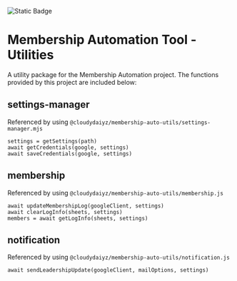 ![Static Badge](https://img.shields.io/badge/version-1.0.5-blue)
# Membership Automation Tool - Utilities

A utility package for the Membership Automation project. The functions provided by this project are included below:

## settings-manager
Referenced by using `@cloudydaiyz/membership-auto-utils/settings-manager.mjs`
```
settings = getSettings(path)
await getCredentials(google, settings)
await saveCredentials(google, settings)
```

## membership
Referenced by using `@cloudydaiyz/membership-auto-utils/membership.js`
```
await updateMembershipLog(googleClient, settings)
await clearLogInfo(sheets, settings)
members = await getLogInfo(sheets, settings)
```

## notification
Referenced by using `@cloudydaiyz/membership-auto-utils/notification.js`
```
await sendLeadershipUpdate(googleClient, mailOptions, settings)
```